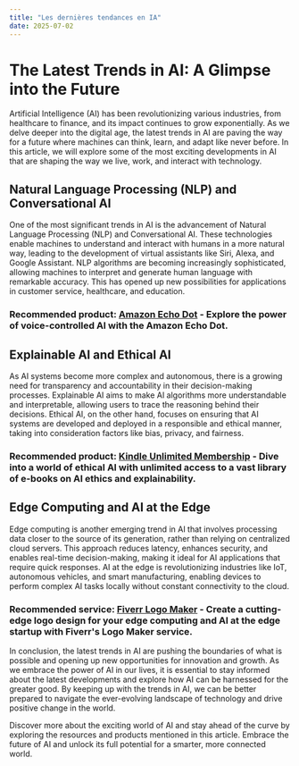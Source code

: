 ```yaml
---
title: "Les dernières tendances en IA"
date: 2025-07-02
---
```


# The Latest Trends in AI: A Glimpse into the Future

Artificial Intelligence (AI) has been revolutionizing various industries, from healthcare to finance, and its impact continues to grow exponentially. As we delve deeper into the digital age, the latest trends in AI are paving the way for a future where machines can think, learn, and adapt like never before. In this article, we will explore some of the most exciting developments in AI that are shaping the way we live, work, and interact with technology.

## Natural Language Processing (NLP) and Conversational AI

One of the most significant trends in AI is the advancement of Natural Language Processing (NLP) and Conversational AI. These technologies enable machines to understand and interact with humans in a more natural way, leading to the development of virtual assistants like Siri, Alexa, and Google Assistant. NLP algorithms are becoming increasingly sophisticated, allowing machines to interpret and generate human language with remarkable accuracy. This has opened up new possibilities for applications in customer service, healthcare, and education.

### Recommended product: [Amazon Echo Dot](https://www.amazon.fr/amazonprime?_encoding=UTF8&primeCampaignId=prime_assoc_ft&tag=zenzen0d-21France) - Explore the power of voice-controlled AI with the Amazon Echo Dot.

## Explainable AI and Ethical AI

As AI systems become more complex and autonomous, there is a growing need for transparency and accountability in their decision-making processes. Explainable AI aims to make AI algorithms more understandable and interpretable, allowing users to trace the reasoning behind their decisions. Ethical AI, on the other hand, focuses on ensuring that AI systems are developed and deployed in a responsible and ethical manner, taking into consideration factors like bias, privacy, and fairness.

### Recommended product: [Kindle Unlimited Membership](https://www.amazon.fr/kindle-dbs/hz/signup?tag=zenzen0d-21France) - Dive into a world of ethical AI with unlimited access to a vast library of e-books on AI ethics and explainability.

## Edge Computing and AI at the Edge

Edge computing is another emerging trend in AI that involves processing data closer to the source of its generation, rather than relying on centralized cloud servers. This approach reduces latency, enhances security, and enables real-time decision-making, making it ideal for AI applications that require quick responses. AI at the edge is revolutionizing industries like IoT, autonomous vehicles, and smart manufacturing, enabling devices to perform complex AI tasks locally without constant connectivity to the cloud.

### Recommended service: [Fiverr Logo Maker](https://go.fiverr.com/visit/?bta=1071918&brand=logomaker) - Create a cutting-edge logo design for your edge computing and AI at the edge startup with Fiverr's Logo Maker service.

In conclusion, the latest trends in AI are pushing the boundaries of what is possible and opening up new opportunities for innovation and growth. As we embrace the power of AI in our lives, it is essential to stay informed about the latest developments and explore how AI can be harnessed for the greater good. By keeping up with the trends in AI, we can be better prepared to navigate the ever-evolving landscape of technology and drive positive change in the world.

Discover more about the exciting world of AI and stay ahead of the curve by exploring the resources and products mentioned in this article. Embrace the future of AI and unlock its full potential for a smarter, more connected world.